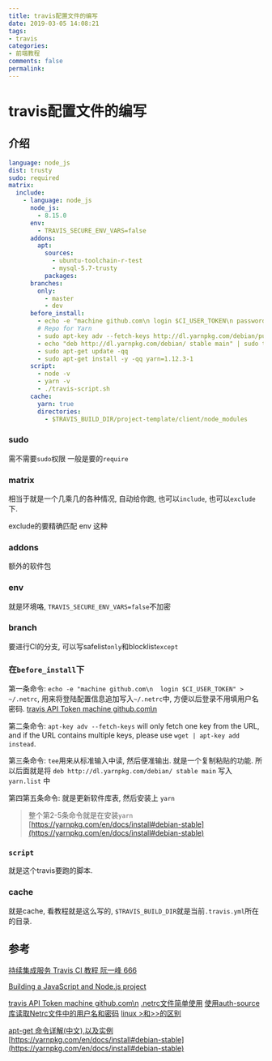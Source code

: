 ```yaml
---
title: travis配置文件的编写
date: 2019-03-05 14:08:21
tags:
- travis
categories:
- 前端教程
comments: false
permalink:
---
```


# travis配置文件的编写

## 介绍

```yaml
language: node_js
dist: trusty
sudo: required
matrix:
  include:
    - language: node_js
      node_js:
        - 8.15.0
      env:
        - TRAVIS_SECURE_ENV_VARS=false
      addons:
        apt:
          sources:
            - ubuntu-toolchain-r-test
            - mysql-5.7-trusty
          packages:
      branches:
        only:
          - master
          - dev
      before_install:
        - echo -e "machine github.com\n login $CI_USER_TOKEN\n password x-oauth-basic" >> ~/.netrc
        # Repo for Yarn
        - sudo apt-key adv --fetch-keys http://dl.yarnpkg.com/debian/pubkey.gpg
        - echo "deb http://dl.yarnpkg.com/debian/ stable main" | sudo tee /etc/apt/sources.list.d/yarn.list
        - sudo apt-get update -qq
        - sudo apt-get install -y -qq yarn=1.12.3-1
      script:
        - node -v
        - yarn -v
        - ./travis-script.sh
      cache:
        yarn: true
        directories:
          - $TRAVIS_BUILD_DIR/project-template/client/node_modules

```

### sudo

需不需要`sudo`权限 一般是要的`require`

### matrix

相当于就是一个几乘几的各种情况, 自动给你跑, 也可以`include`, 也可以`exclude`下.

exclude的要精确匹配 env 这种

### addons

额外的软件包

### env

就是环境咯, `TRAVIS_SECURE_ENV_VARS=false`不加密

### branch

要进行CI的分支, 可以写safelist`only`和blocklist`except`

### 在`before_install`下

第一条命令: `echo -e "machine github.com\n  login $CI_USER_TOKEN" > ~/.netrc`, 用来将登陆配置信息追加写入`~/.netrc`中, 方便以后登录不用填用户名密码.
[travis API Token machine github.com\n](https://docs.travis-ci.com/user/private-dependencies/#api-token)

第二条命令: `apt-key adv --fetch-keys` will only fetch one key from the URL, and if the URL contains multiple keys, please use `wget | apt-key add instead`.

第三条命令: `tee`用来从标准输入中读, 然后便准输出. 就是一个复制粘贴的功能. 所以后面就是将 `deb http://dl.yarnpkg.com/debian/ stable main` 写入 `yarn.list` 中

第四第五条命令: 就是更新软件库表, 然后安装上 `yarn`

> 整个第2-5条命令就是在安装`yarn` [https://yarnpkg.com/en/docs/install#debian-stable](https://yarnpkg.com/en/docs/install#debian-stable)

### `script`

就是这个travis要跑的脚本.


### cache

就是cache, 看教程就是这么写的, `$TRAVIS_BUILD_DIR`就是当前`.travis.yml`所在的目录.

## 参考

[持续集成服务 Travis CI 教程 阮一峰 666](http://www.ruanyifeng.com/blog/2017/12/travis_ci_tutorial.html)

[Building a JavaScript and Node.js project](https://docs.travis-ci.com/user/languages/javascript-with-nodejs/)

[travis API Token machine github.com\n](https://docs.travis-ci.com/user/private-dependencies/#api-token)
[.netrc文件简单使用](https://blog.csdn.net/du_chao_qun/article/details/53464454)
[使用auth-source库读取Netrc文件中的用户名和密码](http://lujun9972.github.io/blog/2017/05/25/%E4%BD%BF%E7%94%A8auth-source%E5%BA%93%E8%AF%BB%E5%8F%96netrc%E6%96%87%E4%BB%B6%E4%B8%AD%E7%9A%84%E7%94%A8%E6%88%B7%E5%90%8D%E5%92%8C%E5%AF%86%E7%A0%81/)
[linux >和>>的区别](https://blog.csdn.net/wenxuechaozhe/article/details/52564394)

[apt-get 命令详解(中文),以及实例](http://blog.51yip.com/linux/1176.html)
[https://yarnpkg.com/en/docs/install#debian-stable](https://yarnpkg.com/en/docs/install#debian-stable)